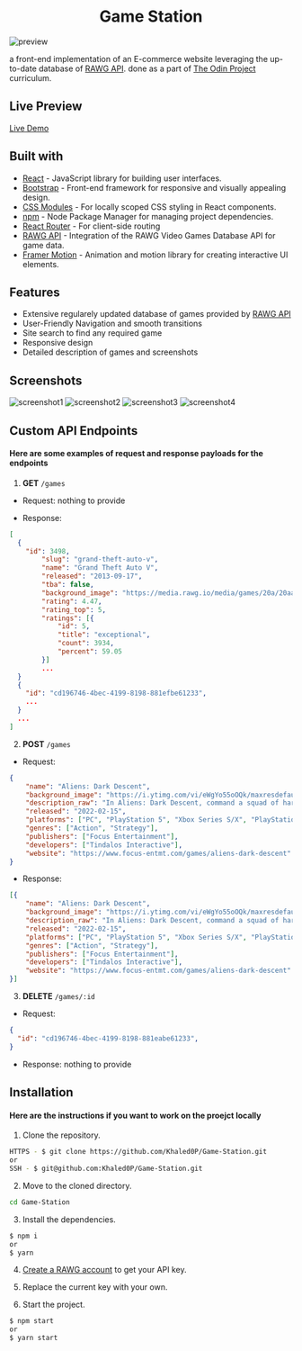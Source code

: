 <h1 align ="center">Game Station</h1>

![preview](./src//assets/preview%20image.png)

a front-end implementation of an E-commerce website leveraging the up-to-date database of [RAWG API](https://rawg.io/apidocs). done as a part of [The Odin Project](https://www.theodinproject.com/) curriculum.

## Live Preview

[Live Demo](https://khaled-game-station.netlify.app/)

## Built with

* [React](https://reactjs.org/) - JavaScript library for building user interfaces.
* [Bootstrap](https://getbootstrap.com/) - Front-end framework for responsive and visually appealing design.
* [CSS Modules](https://github.com/css-modules/css-modules) - For locally scoped CSS styling in React components.
* [npm](https://www.npmjs.com/) - Node Package Manager for managing project dependencies.
* [React Router](https://reactrouter.com/) - For client-side routing
* [RAWG API](https://rawg.io/apidocs) - Integration of the RAWG Video Games Database API for game data.
* [Framer Motion](https://www.framer.com/motion/) - Animation and motion library for creating interactive UI elements.

## Features

* Extensive regularely updated database of games provided by [RAWG API](https://rawg.io/apidocs)
* User-Friendly Navigation and smooth transitions
* Site search to find any required game
* Responsive design
* Detailed description of games and screenshots

## Screenshots

![screenshot1](src/assets/Screenshot1.png)
![screenshot2](src/assets/Screenshot2.png)
![screenshot3](src/assets/Screenshot3.png)
![screenshot4](src/assets/Screenshot4.png)

## Custom API Endpoints

#### Here are some examples of request and response payloads for the endpoints

1. **GET** ```/games```

* Request: nothing to provide

* Response:

```json
[
  {
    "id": 3498,
        "slug": "grand-theft-auto-v",
        "name": "Grand Theft Auto V",
        "released": "2013-09-17",
        "tba": false,
        "background_image": "https://media.rawg.io/media/games/20a/20aa03a10cda45239fe22d035c0ebe64.jpg",
        "rating": 4.47,
        "rating_top": 5,
        "ratings": [{
            "id": 5,
            "title": "exceptional",
            "count": 3934,
            "percent": 59.05
        }]
        ...
  }
  {
    "id": "cd196746-4bec-4199-8198-881efbe61233",
    ...
  }
  ...
]
```

2. **POST** ```/games```

* Request:

```json
{
    "name": "Aliens: Dark Descent",
    "background_image": "https://i.ytimg.com/vi/eWgYo55oOQk/maxresdefault.jpg",
    "description_raw": "In Aliens: Dark Descent, command a squad of hardened Colonial Marines to stop a terrifying Xenomorph outbreak on Moon Lethe. Lead your soldiers in real-time combat against iconic Xenomorphs, rogue operatives from the insatiable Weyland-Yutani Corporation, and a host of horrifying creatures new to the Alien franchise. You are the commander. They are your weapon. Infiltrate large open levels and annihilate enemies with your squad, dispatching orders strategically and intuitively at the touch of a button. Tread carefully, as your foes will adapt their tactics to your actions while hunting you down because death is permanent. Forge unique paths for survival, uncovering shortcuts, creating safe zones, and setting up motion trackers in a persistent world where your actions impact levels forever. Customize your squad with a selection of different classes. Level up and specialize your soldiers with unique abilities and an arsenal of weapons, armor, and perks, for high stakes missions in treacherous territory. Develop your base to research new tech and improve your squad even further. Manage your resources wisely and take calculated risks to outsmart the deadliest creature mankind has ever faced. Can you and your squad stop the outbreak before it’s too late? • Face off in a gripping original Alien story against iconic Xenomorph creatures ranging from Facehuggers to Praetorians, Alien Queens and many more, including rogue human commandos and a brand-new threat unique to this Alien storyline • Lead strategically and change squad tactics from mission to mission, carefully managing your soldiers’ health, resources, and sanity, to avoid permanent team losses and mental breakdowns • Forge unique paths for survival in a persistent world, uncovering shortcuts, creating safe zones and setting up motion trackers to stay one step ahead of these creatures • Assemble and level up squads composed of 5 starting Marines classes, with dozens of specializations, unique abilities and weapons.",
    "released": "2022-02-15",
    "platforms": ["PC", "PlayStation 5", "Xbox Series S/X", "PlayStation", 4, "Xbox", "One"],
    "genres": ["Action", "Strategy"],
    "publishers": ["Focus Entertainment"],
    "developers": ["Tindalos Interactive"],
    "website": "https://www.focus-entmt.com/games/aliens-dark-descent"
}
```

* Response:

```json
[{
    "name": "Aliens: Dark Descent",
    "background_image": "https://i.ytimg.com/vi/eWgYo55oOQk/maxresdefault.jpg",
    "description_raw": "In Aliens: Dark Descent, command a squad of hardened Colonial Marines to stop a terrifying Xenomorph outbreak on Moon Lethe. Lead your soldiers in real-time combat against iconic Xenomorphs, rogue operatives from the insatiable Weyland-Yutani Corporation, and a host of horrifying creatures new to the Alien franchise. You are the commander. They are your weapon. Infiltrate large open levels and annihilate enemies with your squad, dispatching orders strategically and intuitively at the touch of a button. Tread carefully, as your foes will adapt their tactics to your actions while hunting you down because death is permanent. Forge unique paths for survival, uncovering shortcuts, creating safe zones, and setting up motion trackers in a persistent world where your actions impact levels forever. Customize your squad with a selection of different classes. Level up and specialize your soldiers with unique abilities and an arsenal of weapons, armor, and perks, for high stakes missions in treacherous territory. Develop your base to research new tech and improve your squad even further. Manage your resources wisely and take calculated risks to outsmart the deadliest creature mankind has ever faced. Can you and your squad stop the outbreak before it’s too late? • Face off in a gripping original Alien story against iconic Xenomorph creatures ranging from Facehuggers to Praetorians, Alien Queens and many more, including rogue human commandos and a brand-new threat unique to this Alien storyline • Lead strategically and change squad tactics from mission to mission, carefully managing your soldiers’ health, resources, and sanity, to avoid permanent team losses and mental breakdowns • Forge unique paths for survival in a persistent world, uncovering shortcuts, creating safe zones and setting up motion trackers to stay one step ahead of these creatures • Assemble and level up squads composed of 5 starting Marines classes, with dozens of specializations, unique abilities and weapons.",
    "released": "2022-02-15",
    "platforms": ["PC", "PlayStation 5", "Xbox Series S/X", "PlayStation", 4, "Xbox", "One"],
    "genres": ["Action", "Strategy"],
    "publishers": ["Focus Entertainment"],
    "developers": ["Tindalos Interactive"],
    "website": "https://www.focus-entmt.com/games/aliens-dark-descent"
}]
```

3. **DELETE** ```/games/:id```

* Request:

```json
{
  "id": "cd196746-4bec-4199-8198-881eabe61233",
}
```

* Response: nothing to provide

## Installation

#### Here are the instructions if you want to work on the proejct locally

1. Clone the repository.

```sh
HTTPS - $ git clone https://github.com/Khaled0P/Game-Station.git
or
SSH - $ git@github.com:Khaled0P/Game-Station.git
```

2. Move to the cloned directory.

```sh
cd Game-Station
```

3. Install the dependencies.

```sh
$ npm i
or
$ yarn
```

4. [Create a RAWG account](https://rawg.io/apidocs) to get your API key.

5. Replace the current key with your own.

6. Start the project.

```sh
$ npm start
or
$ yarn start
```

